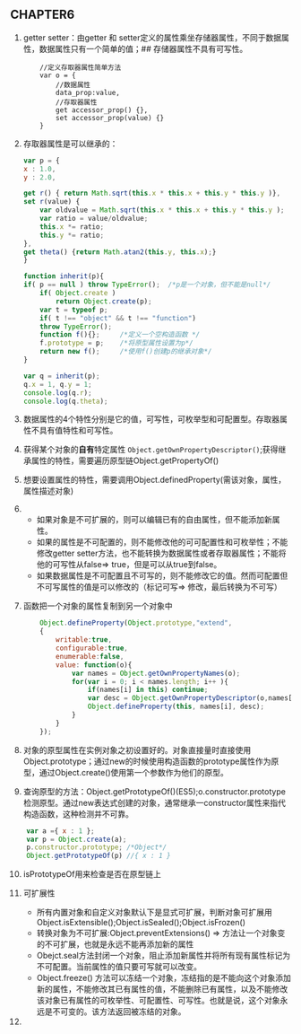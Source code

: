 ## CHAPTER6
1. getter setter：由getter 和 setter定义的属性乘坐存储器属性，不同于数据属性，数据属性只有一个简单的值；## 存储器属性不具有可写性。
    ```
        //定义存取器属性简单方法
        var o = {
            //数据属性
            data_prop:value,
            //存取器属性
            get accessor_prop() {},
            set accessor_prop(value) {}
        }

    ```
2. 存取器属性是可以继承的：
    ```javascript
    var p = {
    x : 1.0,
    y : 2.0,

    get r() { return Math.sqrt(this.x * this.x + this.y * this.y )},
    set r(value) {
        var oldvalue = Math.sqrt(this.x * this.x + this.y * this.y );
        var ratio = value/oldvalue;
        this.x *= ratio;
        this.y *= ratio;
    },
    get theta() {return Math.atan2(this.y, this.x);}
    }

    function inherit(p){
    if( p == null ) throw TypeError();  /*p是一个对象，但不能是null*/
        if( Object.create )   
            return Object.create(p);
        var t = typeof p;
        if( t !== "object" && t !== "function") 
        throw TypeError();
        function f(){};     /*定义一个空构造函数 */
        f.prototype = p;    /*将原型属性设置为p*/
        return new f();     /*使用f()创建p的继承对象*/
    }    

    var q = inherit(p);
    q.x = 1, q.y = 1;
    console.log(q.r);
    console.log(q.theta);
    ```

3. 数据属性的4个特性分别是它的值，可写性，可枚举型和可配置型。存取器属性不具有值特性和可写性。

4. 获得某个对象的**自有**特定属性 `Object.getOwnPropertyDescriptor()`;获得继承属性的特性，需要遍历原型链Object.getPropertyOf()

5. 想要设置属性的特性，需要调用Object.definedProperty(需该对象，属性，属性描述对象)

6. * 如果对象是不可扩展的，则可以编辑已有的自由属性，但不能添加新属性。
    * 如果的属性是不可配置的，则不能修改他的可可配置性和可枚举性；不能修改getter setter方法，也不能转换为数据属性或者存取器属性；不能将他的可写性从false=> true，但是可以从true到false。
    * 如果数据属性是不可配置且不可写的，则不能修改它的值。然而可配置但不可写属性的值是可以修改的（标记可写=> 修改，最后转换为不可写）

7. 函数把一个对象的属性复制到另一个对象中
    ```javascript
        Object.defineProperty(Object.prototype,"extend",
        {
            writable:true,
            configurable:true,
            enumerable:false,
            value: function(o){
                var names = Object.getOwnPropertyNames(o);
                for(var i = 0; i < names.length; i++ ){
                    if(names[i] in this) continue;
                    var desc = Object.getOwnPropertyDescriptor(o,names[i]);
                    Object.defineProperty(this, names[i], desc);
                }
            }
        });
    ```

8. 对象的原型属性在实例对象之初设置好的。对象直接量时直接使用Object.prototype；通过new的时候使用构造函数的prototype属性作为原型，通过Object.create()使用第一个参数作为他们的原型。

9. 查询原型的方法：Object.getPrototypeOf()(ES5);o.constructor.prototype检测原型。通过new表达式创建的对象，通常继承一constructor属性来指代构造函数，这种检测并不可靠。
```javascript
    var a ={ x : 1 };
    var p = Object.create(a);
    p.constructor.prototype; /*Object*/
    Object.getPrototypeOf(p) //{ x : 1 }
```

10. isPrototypeOf用来检查是否在原型链上

11. 可扩展性
    * 所有内置对象和自定义对象默认下是显式可扩展，判断对象可扩展用Object.isExtensible();Object.isSealed();Object.isFrozen()
    * 转换对象为不可扩展:Object.preventExtensions() => 方法让一个对象变的不可扩展，也就是永远不能再添加新的属性
    * Obejct.seal方法封闭一个对象，阻止添加新属性并将所有现有属性标记为不可配置。当前属性的值只要可写就可以改变。
    * Object.freeze() 方法可以冻结一个对象，冻结指的是不能向这个对象添加新的属性，不能修改其已有属性的值，不能删除已有属性，以及不能修改该对象已有属性的可枚举性、可配置性、可写性。也就是说，这个对象永远是不可变的。该方法返回被冻结的对象。

12. 